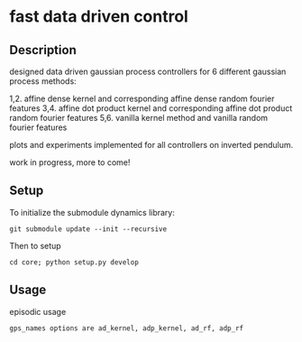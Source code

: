 # fast data driven control

## Description
designed data driven gaussian process controllers for 6 different gaussian process methods: 

1,2. affine dense kernel and corresponding affine dense random fourier features
3,4. affine dot product kernel and corresponding affine dot product random fourier features
5,6. vanilla kernel method and vanilla random fourier features

plots and experiments implemented for all controllers on inverted pendulum.

work in progress, more to come!

## Setup
To initialize the submodule dynamics library:
```
git submodule update --init --recursive
```
Then to setup
```
cd core; python setup.py develop
```
## Usage

episodic usage
```
gps_names options are ad_kernel, adp_kernel, ad_rf, adp_rf
```